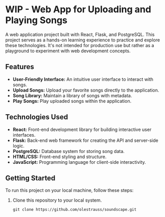 # WIP - Web App for Uploading and Playing Songs

A web application project built with React, Flask, and PostgreSQL. This project serves as a hands-on learning experience to practice and explore these technologies. It's not intended for production use but rather as a playground to experiment with web development concepts.

## Features

- **User-Friendly Interface:** An intuitive user interface to interact with songs.
- **Upload Songs:** Upload your favorite songs directly to the application.
- **Song Library:** Maintain a library of songs with metadata.
- **Play Songs:** Play uploaded songs within the application.

## Technologies Used

- **React:** Front-end development library for building interactive user interfaces.
- **Flask:** Back-end web framework for creating the API and server-side logic.
- **PostgreSQL:** Database system for storing song data.
- **HTML/CSS:** Front-end styling and structure.
- **JavaScript:** Programming language for client-side interactivity.

## Getting Started

To run this project on your local machine, follow these steps:

1. Clone this repository to your local system.

   ```shell
   git clone https://github.com/olestrauss/soundscape.git
